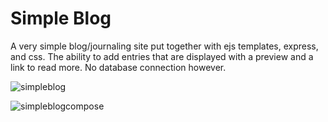 # Simple Blog

A very simple blog/journaling site put together with ejs templates, express, and css.
The ability to add entries that are displayed with a preview and a link to read more.  No database connection however.

![simpleblog](https://i.imgur.com/nIIF8AM.png)

![simpleblogcompose](https://i.imgur.com/5MYhnlI.png)

